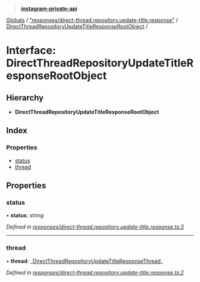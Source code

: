 > **[instagram-private-api](../README.md)**

[Globals](../README.md) / ["responses/direct-thread.repository.update-title.response"](../modules/_responses_direct_thread_repository_update_title_response_.md) / [DirectThreadRepositoryUpdateTitleResponseRootObject](_responses_direct_thread_repository_update_title_response_.directthreadrepositoryupdatetitleresponserootobject.md) /

# Interface: DirectThreadRepositoryUpdateTitleResponseRootObject

## Hierarchy

- **DirectThreadRepositoryUpdateTitleResponseRootObject**

## Index

### Properties

- [status](_responses_direct_thread_repository_update_title_response_.directthreadrepositoryupdatetitleresponserootobject.md#status)
- [thread](_responses_direct_thread_repository_update_title_response_.directthreadrepositoryupdatetitleresponserootobject.md#thread)

## Properties

### status

• **status**: _string_

_Defined in [responses/direct-thread.repository.update-title.response.ts:3](https://github.com/realinstadude/instagram-private-api/blob/4ae8fec/src/responses/direct-thread.repository.update-title.response.ts#L3)_

---

### thread

• **thread**: _[DirectThreadRepositoryUpdateTitleResponseThread](\_responses_direct_thread_repository_update_title_response_.directthreadrepositoryupdatetitleresponsethread.md)\_

_Defined in [responses/direct-thread.repository.update-title.response.ts:2](https://github.com/realinstadude/instagram-private-api/blob/4ae8fec/src/responses/direct-thread.repository.update-title.response.ts#L2)_
